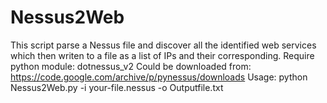 # Nessus2Web
This script parse a Nessus file and discover all the identified web services which then writen to a file as a list of IPs and their corresponding.
Require python module: dotnessus_v2
Could be downloaded from: https://code.google.com/archive/p/pynessus/downloads
Usage: 
python Nessus2Web.py -i your-file.nessus -o Outputfile.txt

